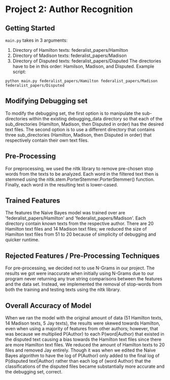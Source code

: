 # Project 2: Author Recognition

## Getting Started
`main.py` takes in 3 arguments:
1. Directory of Hamilton texts: federalist_papers/Hamilton
2. Directory of Madison texts: federalist_papers/Madison
3. Directory of Disputed texts: federalist_papers/Disputed
The directories have to be in this order: Hamilson, Madison, and Disputed.
Example script:
```
python main.py federalist_papers/Hamilton federalist_papers/Madison federalist_papers/Disputed
```
## Modifying Debugging set
To modify the debugging set, the first option is to manipulate the sub-directories within the existing debugging_data directory so that each of the sub_directories (Hamilton, Madison, then Disputed in order) has the desired text files. The second option is to use a different directory that contains three sub_directories (Hamilton, Madison, then Disputed in order) that respectively contain their own text files.

## Pre-Processing
For preprocessing, we used the nltk library to remove pre-chosen stop words from the texts to be analyzed.
Each word in the filtered text then is stemmed using the nltk.stem.PorterStemmer.PorterStemmer() function.
Finally, each word in the resulting text is lower-cased.

## Trained Features
The features the Naive Bayes model was trained over are 'federalist_papers/Hamilton' and 'federalist_papers/Madison'.
Each directory contain known texts from the respective author.
There are 20 Hamilton text files and 14 Madison text files; we reduced the size of Hamilton text files from 51 to 20 because of simplicity of debugging and quicker runtime.

## Rejected Features / Pre-Processing Techniques
For pre-processing, we decided not to use N-Grams in our project. The results we got were inaccurate when initially using N-Grams due to our program never returning any true string comparisons between the features and the data set. Instead, we implemented the removal of stop-words from both the training and testing texts using the nltk library.

## Overall Accuracy of Model
When we ran the model with the original amount of data (51 Hamilton texts, 14 Madison texts, 5 Jay texts), the results were skewed towards Hamilton, even when using a majority of features from other authors; however, that was because we multiplied P(Author) to each P(word|Author) that existed in the disputed text causing a bias towards the Hamilton text files since there are more Hamilton text files.  We reduced the amount of Hamilton texts to 20 files and removed Jay entirely. Though it was when we edited the Naive Bayes algorithm to have the log of P(Author) only added to the final log of P(disputed text|Author) rather than each log of (word Author) that the classifications of the disputed files became substantially more accurate and the debugging set, correct.
